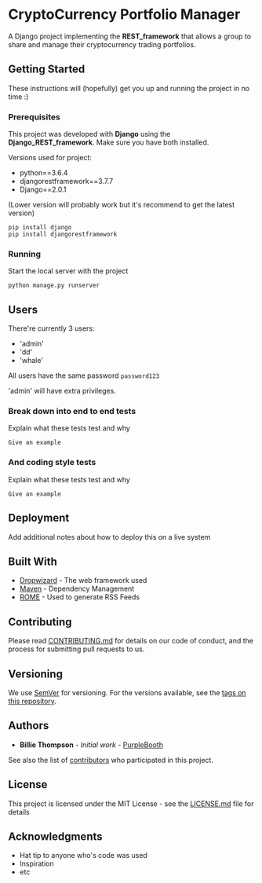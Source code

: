 # CryptoCurrency Portfolio Manager

A Django project implementing the **REST_framework** that allows a group to share and manage their cryptocurrency trading portfolios.

## Getting Started

These instructions will (hopefully) get you up and running the project in no time :)

### Prerequisites

This project was developed with **Django** using the **Django_REST_framework**. Make sure you have both installed.

Versions used for project:
- python==3.6.4
- djangorestframework==3.7.7
- Django==2.0.1

(Lower version will probably work but it's recommend to get the latest version)

```
pip install django
pip install djangorestframework
```

### Running

Start the local server with the project

```
python manage.py runserver
```

## Users

There're currently 3 users:
- 'admin'
- 'dd'
- 'whale'

All users have the same password `password123`

'admin' will have extra privileges.

### Break down into end to end tests

Explain what these tests test and why

```
Give an example
```

### And coding style tests

Explain what these tests test and why

```
Give an example
```

## Deployment

Add additional notes about how to deploy this on a live system

## Built With

* [Dropwizard](http://www.dropwizard.io/1.0.2/docs/) - The web framework used
* [Maven](https://maven.apache.org/) - Dependency Management
* [ROME](https://rometools.github.io/rome/) - Used to generate RSS Feeds

## Contributing

Please read [CONTRIBUTING.md](https://gist.github.com/PurpleBooth/b24679402957c63ec426) for details on our code of conduct, and the process for submitting pull requests to us.

## Versioning

We use [SemVer](http://semver.org/) for versioning. For the versions available, see the [tags on this repository](https://github.com/your/project/tags).

## Authors

* **Billie Thompson** - *Initial work* - [PurpleBooth](https://github.com/PurpleBooth)

See also the list of [contributors](https://github.com/your/project/contributors) who participated in this project.

## License

This project is licensed under the MIT License - see the [LICENSE.md](LICENSE.md) file for details

## Acknowledgments

* Hat tip to anyone who's code was used
* Inspiration
* etc
